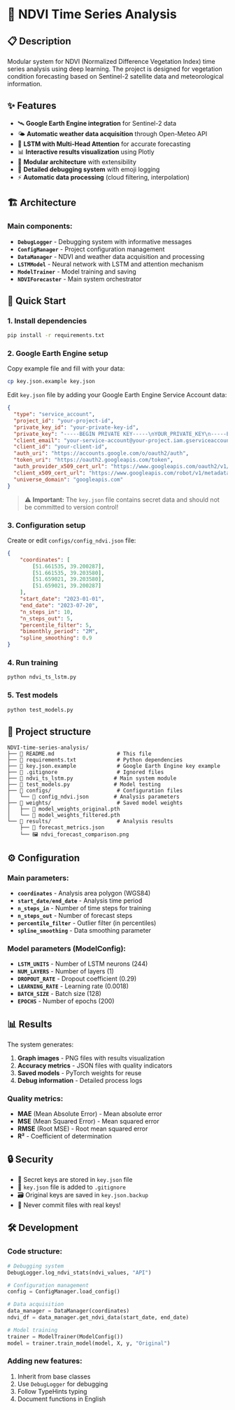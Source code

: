 # 🌱 NDVI Time Series Analysis

## 📋 Description

Modular system for NDVI (Normalized Difference Vegetation Index) time series analysis using deep learning. The project is designed for vegetation condition forecasting based on Sentinel-2 satellite data and meteorological information.

## ✨ Features

- 🛰️ **Google Earth Engine integration** for Sentinel-2 data
- 🌤️ **Automatic weather data acquisition** through Open-Meteo API
- 🧠 **LSTM with Multi-Head Attention** for accurate forecasting
- 📊 **Interactive results visualization** using Plotly
- 🔧 **Modular architecture** with extensibility
- 🐛 **Detailed debugging system** with emoji logging
- ⚡ **Automatic data processing** (cloud filtering, interpolation)

## 🏗️ Architecture

### Main components:

- **`DebugLogger`** - Debugging system with informative messages
- **`ConfigManager`** - Project configuration management
- **`DataManager`** - NDVI and weather data acquisition and processing
- **`LSTMModel`** - Neural network with LSTM and attention mechanism
- **`ModelTrainer`** - Model training and saving
- **`NDVIForecaster`** - Main system orchestrator

## 🚀 Quick Start

### 1. Install dependencies

```bash
pip install -r requirements.txt
```

### 2. Google Earth Engine setup

Copy example file and fill with your data:

```bash
cp key.json.example key.json
```

Edit `key.json` file by adding your Google Earth Engine Service Account data:

```json
{
  "type": "service_account",
  "project_id": "your-project-id",
  "private_key_id": "your-private-key-id",
  "private_key": "-----BEGIN PRIVATE KEY-----\nYOUR_PRIVATE_KEY\n-----END PRIVATE KEY-----\n",
  "client_email": "your-service-account@your-project.iam.gserviceaccount.com",
  "client_id": "your-client-id",
  "auth_uri": "https://accounts.google.com/o/oauth2/auth",
  "token_uri": "https://oauth2.googleapis.com/token",
  "auth_provider_x509_cert_url": "https://www.googleapis.com/oauth2/v1/certs",
  "client_x509_cert_url": "https://www.googleapis.com/robot/v1/metadata/x509/your-service-account%40your-project.iam.gserviceaccount.com",
  "universe_domain": "googleapis.com"
}
```

> ⚠️ **Important:** The `key.json` file contains secret data and should not be committed to version control!

### 3. Configuration setup

Create or edit `configs/config_ndvi.json` file:

```json
{
    "coordinates": [
        [51.661535, 39.200287],
        [51.661535, 39.203580],
        [51.659021, 39.203580],
        [51.659021, 39.200287]
    ],
    "start_date": "2023-01-01",
    "end_date": "2023-07-20",
    "n_steps_in": 10,
    "n_steps_out": 5,
    "percentile_filter": 5,
    "bimonthly_period": "2M",
    "spline_smoothing": 0.9
}
```

### 4. Run training

```bash
python ndvi_ts_lstm.py
```

### 5. Test models

```bash
python test_models.py
```

## 📁 Project structure

```
NDVI-time-series-analysis/
├── 📄 README.md                    # This file
├── 📄 requirements.txt             # Python dependencies
├── 📄 key.json.example             # Google Earth Engine key example
├── 📄 .gitignore                   # Ignored files
├── 🐍 ndvi_ts_lstm.py             # Main system module
├── 🐍 test_models.py              # Model testing
├── 📁 configs/                     # Configuration files
│   └── 📄 config_ndvi.json        # Analysis parameters
├── 📁 weights/                     # Saved model weights
│   ├── 📄 model_weights_original.pth
│   └── 📄 model_weights_filtered.pth
└── 📁 results/                     # Analysis results
    ├── 📄 forecast_metrics.json
    └── 🖼️ ndvi_forecast_comparison.png
```

## ⚙️ Configuration

### Main parameters:

- **`coordinates`** - Analysis area polygon (WGS84)
- **`start_date/end_date`** - Analysis time period
- **`n_steps_in`** - Number of time steps for training
- **`n_steps_out`** - Number of forecast steps
- **`percentile_filter`** - Outlier filter (in percentiles)
- **`spline_smoothing`** - Data smoothing parameter

### Model parameters (ModelConfig):

- **`LSTM_UNITS`** - Number of LSTM neurons (244)
- **`NUM_LAYERS`** - Number of layers (1)
- **`DROPOUT_RATE`** - Dropout coefficient (0.29)
- **`LEARNING_RATE`** - Learning rate (0.0018)
- **`BATCH_SIZE`** - Batch size (128)
- **`EPOCHS`** - Number of epochs (200)

## 📊 Results

The system generates:

1. **Graph images** - PNG files with results visualization
2. **Accuracy metrics** - JSON files with quality indicators
3. **Saved models** - PyTorch weights for reuse
4. **Debug information** - Detailed process logs

### Quality metrics:

- **MAE** (Mean Absolute Error) - Mean absolute error
- **MSE** (Mean Squared Error) - Mean squared error
- **RMSE** (Root MSE) - Root mean squared error
- **R²** - Coefficient of determination

## 🔒 Security

- 🔐 Secret keys are stored in `key.json` file
- 📝 `key.json` file is added to `.gitignore`
- 🗃️ Original keys are saved in `key.json.backup`
- 🚫 Never commit files with real keys!

## 🛠️ Development

### Code structure:

```python
# Debugging system
DebugLogger.log_ndvi_stats(ndvi_values, "API")

# Configuration management
config = ConfigManager.load_config()

# Data acquisition
data_manager = DataManager(coordinates)
ndvi_df = data_manager.get_ndvi_data(start_date, end_date)

# Model training
trainer = ModelTrainer(ModelConfig())
model = trainer.train_model(model, X, y, "Original")
```

### Adding new features:

1. Inherit from base classes
2. Use `DebugLogger` for debugging
3. Follow TypeHints typing
4. Document functions in English